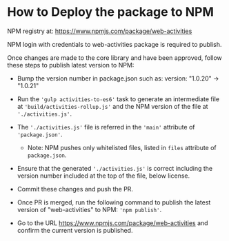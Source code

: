 # How to Deploy the package to NPM

NPM registry at: https://www.npmjs.com/package/web-activities

NPM login with credentials to web-activities package is required to publish.

Once changes are made to the core library and have been approved, follow
these steps to publish latest version to NPM:

* Bump the version number in package.json such as: version: "1.0.20" -> "1.0.21"
* Run the `'gulp activities-to-es6'` task to generate an intermediate file at
  `'build/activities-rollup.js'` and the NPM version of the file at
  `'./activities.js'`.
* The `'./activities.js'` file is referred in the `'main'` attribute of
  `'package.json'`.

  - Note:
    NPM pushes only whitelisted files, listed in `files` attribute of
  `package.json`.

* Ensure that the generated `'./activities.js'` is correct including the version
  number included at the top of the file, below license.
* Commit these changes and push the PR.
* Once PR is merged, run the following command to publish the latest version
  of "web-activities" to NPM: `'npm publish'`.
* Go to the URL https://www.npmjs.com/package/web-activities and confirm the
  current version is published.

